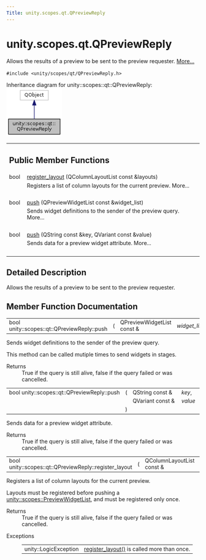 ```yaml
---
Title: unity.scopes.qt.QPreviewReply
---
```


# unity.scopes.qt.QPreviewReply

<p>Allows the results of a preview to be sent to the preview requester.  
<a href="#details">More...</a></p>
<p><code>#include &lt;unity/scopes/qt/QPreviewReply.h&gt;</code></p>
Inheritance diagram for unity::scopes::qt::QPreviewReply:
<img src="../../../media/classunity_1_1scopes_1_1qt_1_1_q_preview_reply__inherit__graph.png" border="0" alt="Inheritance graph"/>
<table class="memberdecls">
<tr class="heading"><td colspan="2"><h2 class="groupheader">
Public Member Functions</h2></td></tr>
<tr class="memitem:abe5967042a22327f6ec9d5a1f595968c"><td class="memItemLeft" align="right" valign="top">bool&#160;</td><td class="memItemRight" valign="bottom"><a class="el" href="#abe5967042a22327f6ec9d5a1f595968c">register_layout</a> (QColumnLayoutList const &amp;layouts)</td></tr>
<tr class="memdesc:abe5967042a22327f6ec9d5a1f595968c"><td class="mdescLeft">&#160;</td><td class="mdescRight">Registers a list of column layouts for the current preview.  More...<br /></td></tr>
<tr class="separator:abe5967042a22327f6ec9d5a1f595968c"><td class="memSeparator" colspan="2">&#160;</td></tr>
<tr class="memitem:a87571e9d961382e967ae6f12560bd755"><td class="memItemLeft" align="right" valign="top">bool&#160;</td><td class="memItemRight" valign="bottom"><a class="el" href="#a87571e9d961382e967ae6f12560bd755">push</a> (QPreviewWidgetList const &amp;widget_list)</td></tr>
<tr class="memdesc:a87571e9d961382e967ae6f12560bd755"><td class="mdescLeft">&#160;</td><td class="mdescRight">Sends widget definitions to the sender of the preview query.  More...<br /></td></tr>
<tr class="separator:a87571e9d961382e967ae6f12560bd755"><td class="memSeparator" colspan="2">&#160;</td></tr>
<tr class="memitem:a31c34e45f1eab196c74d3c314881e147"><td class="memItemLeft" align="right" valign="top">bool&#160;</td><td class="memItemRight" valign="bottom"><a class="el" href="#a31c34e45f1eab196c74d3c314881e147">push</a> (QString const &amp;key, QVariant const &amp;value)</td></tr>
<tr class="memdesc:a31c34e45f1eab196c74d3c314881e147"><td class="mdescLeft">&#160;</td><td class="mdescRight">Sends data for a preview widget attribute.  More...<br /></td></tr>
<tr class="separator:a31c34e45f1eab196c74d3c314881e147"><td class="memSeparator" colspan="2">&#160;</td></tr>
</table>
<a name="details" id="details"></a><h2 class="groupheader">Detailed Description</h2>
<p>Allows the results of a preview to be sent to the preview requester. </p>
<h2 class="groupheader">Member Function Documentation</h2>
<table class="memname">
<tr>
<td class="memname">bool unity::scopes::qt::QPreviewReply::push </td>
<td>(</td>
<td class="paramtype">QPreviewWidgetList const &amp;&#160;</td>
<td class="paramname"><em>widget_list</em></td><td>)</td>
<td></td>
</tr>
</table>
<p>Sends widget definitions to the sender of the preview query. </p>
<p>This method can be called mutiple times to send widgets in stages. </p><dl class="section return"><dt>Returns</dt><dd>True if the query is still alive, false if the query failed or was cancelled. </dd></dl>
<table class="memname">
<tr>
<td class="memname">bool unity::scopes::qt::QPreviewReply::push </td>
<td>(</td>
<td class="paramtype">QString const &amp;&#160;</td>
<td class="paramname"><em>key</em>, </td>
</tr>
<tr>
<td class="paramkey"></td>
<td></td>
<td class="paramtype">QVariant const &amp;&#160;</td>
<td class="paramname"><em>value</em>&#160;</td>
</tr>
<tr>
<td></td>
<td>)</td>
<td></td><td></td>
</tr>
</table>
<p>Sends data for a preview widget attribute. </p>
<dl class="section return"><dt>Returns</dt><dd>True if the query is still alive, false if the query failed or was cancelled. </dd></dl>
<table class="memname">
<tr>
<td class="memname">bool unity::scopes::qt::QPreviewReply::register_layout </td>
<td>(</td>
<td class="paramtype">QColumnLayoutList const &amp;&#160;</td>
<td class="paramname"><em>layouts</em></td><td>)</td>
<td></td>
</tr>
</table>
<p>Registers a list of column layouts for the current preview. </p>
<p>Layouts must be registered before pushing a <a class="el" href="unity.scopes.md#aed3b7b1daf2e49d0a820ef931caa792d" title="List of preview widgets (see unity::scopes::PreviewWidget) ">unity::scopes::PreviewWidgetList</a>, and must be registered only once. </p><dl class="section return"><dt>Returns</dt><dd>True if the query is still alive, false if the query failed or was cancelled. </dd></dl>
<dl class="exception"><dt>Exceptions</dt><dd>
<table class="exception">
<tr><td class="paramname">unity::LogicException</td><td><a class="el" href="#abe5967042a22327f6ec9d5a1f595968c" title="Registers a list of column layouts for the current preview. ">register_layout()</a> is called more than once. </td></tr>
</table>
</dd>
</dl>
